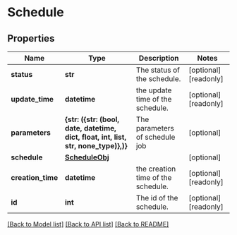 # Schedule


## Properties
Name | Type | Description | Notes
------------ | ------------- | ------------- | -------------
**status** | **str** | The status of the schedule. | [optional] [readonly] 
**update_time** | **datetime** | the update time of the schedule. | [optional] [readonly] 
**parameters** | **{str: ({str: (bool, date, datetime, dict, float, int, list, str, none_type)},)}** | The parameters of schedule job | [optional] 
**schedule** | [**ScheduleObj**](ScheduleObj.md) |  | [optional] 
**creation_time** | **datetime** | the creation time of the schedule. | [optional] [readonly] 
**id** | **int** | The id of the schedule. | [optional] [readonly] 

[[Back to Model list]](../README.md#documentation-for-models) [[Back to API list]](../README.md#documentation-for-api-endpoints) [[Back to README]](../README.md)


